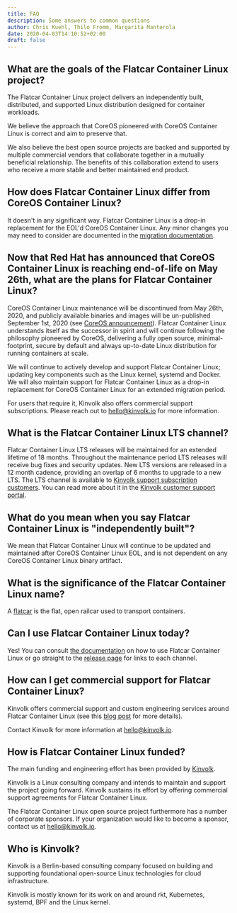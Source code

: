 ```yaml
---
title: FAQ
description: Some answers to common questions
author: Chris Kuehl, Thilo Fromm, Margarita Manterola
date: 2020-04-03T14:10:52+02:00
draft: false
---
```


## What are the goals of the Flatcar Container Linux project?

The Flatcar Container Linux project delivers an independently built, distributed, and supported Linux distribution designed for container workloads.

We believe the approach that CoreOS pioneered with CoreOS Container Linux is correct and aim to preserve that.

We also believe the best open source projects are backed and supported by multiple commercial vendors that collaborate together in a mutually beneficial relationship.
The benefits of this collaboration extend to users who receive a more stable and better maintained end product.

## How does Flatcar Container Linux differ from CoreOS Container Linux?

It doesn't in any significant way. Flatcar Container Linux is a drop-in replacement for the EOL'd CoreOS Container Linux. Any minor changes you may need to consider are documented in the [migration documentation](https://docs.flatcar-linux.org/os/migrate-from-container-linux/).

## Now that Red Hat has announced that CoreOS Container Linux is reaching end-of-life on May 26th, what are the plans for Flatcar Container Linux?

CoreOS Container Linux maintenance will be discontinued from May 26th, 2020, and publicly available binaries and images will be un-published September 1st, 2020 (see [CoreOS announcement](https://coreos.com/os/eol/#timeline)). Flatcar Container Linux understands itself as the successor in spirit and will continue following the philosophy pioneered by CoreOS, delivering a fully open source, minimal-footprint, secure by default and always up-to-date Linux distribution for running containers at scale.

We will continue to actively develop and support Flatcar Container Linux; updating key components such as the Linux kernel, systemd and Docker. We will also maintain support for Flatcar Container Linux as a drop-in replacement for CoreOS Container Linux for an extended migration period.

For users that require it, Kinvolk also offers commercial support subscriptions. Please reach out to [hello@kinvolk.io](mailto:hello@kinvolk.io) for more information.

## What is the Flatcar Container Linux LTS channel?

Flatcar Container Linux LTS releases will be maintained for an extended lifetime of 18 months. Throughout the maintenance period LTS releases will receive bug fixes and security updates. New LTS versions are released in a 12 month cadence, providing an overlap of 6 months to upgrade to a new LTS.
The LTS channel is available to [Kinvolk support subscription customers](https://kinvolk.io/flatcar-container-linux/#support-section).
You can read more about it in the [Kinvolk customer support portal](https://kinvolk.io/fcl-lts-docs).

## What do you mean when you say Flatcar Container Linux is "independently built"?

We mean that Flatcar Container Linux will continue to be updated and maintained after CoreOS Container Linux EOL, and is not dependent on any CoreOS Container Linux binary artifact.

## What is the significance of the Flatcar Container Linux name?

A [flatcar](https://en.wikipedia.org/wiki/Flatcar) is the flat, open railcar used to transport containers.

## Can I use Flatcar Container Linux today?

Yes! You can consult [the documentation](https://docs.flatcar-linux.org/) on how to use Flatcar Container Linux or go straight to the [release page](https://www.flatcar-linux.org/releases/) for links to each channel.

## How can I get commercial support for Flatcar Container Linux?

Kinvolk offers commercial support and custom engineering services around Flatcar Container Linux (see this [blog post](https://kinvolk.io/blog/2019/11/announcing-the-kinvolk-flatcar-container-linux-subscription/) for more details).

Contact Kinvolk for more information at [hello@kinvolk.io](mailto:hello@kinvolk.io).

## How is Flatcar Container Linux funded?

The main funding and engineering effort has been provided by [Kinvolk](https://kinvolk.io).

Kinvolk is a Linux consulting company and intends to maintain and support the project going forward.
Kinvolk sustains its effort by offering commercial support agreements for Flatcar Container Linux.

The Flatcar Container Linux open source project furthermore has a number of corporate sponsors. If your organization would like to become a sponsor, contact us at [hello@kinvolk.io](mailto:hello@kinvolk.io?subject=I%20want%20to%20sponsor%20Flatcar%20Container%20Linux).

## Who is Kinvolk?

Kinvolk is a Berlin-based consulting company focused on building and supporting foundational open-source Linux technologies for cloud infrastructure.

Kinvolk is mostly known for its work on and around rkt, Kubernetes, systemd, BPF and the Linux kernel.
